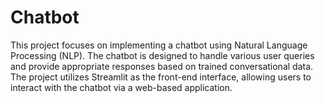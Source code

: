 # Chatbot
This project focuses on implementing a chatbot using Natural Language Processing (NLP). The chatbot is designed to handle various user queries and provide appropriate responses based on trained conversational data. The project utilizes Streamlit as the front-end interface, allowing users to interact with the chatbot via a web-based application.

